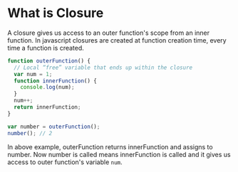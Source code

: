 # What is Closure

A closure gives us access to an outer function's scope from an inner function. In javascript closures are created at function creation time, every time a function is created.

```js
function outerFunction() {
  // Local “free” variable that ends up within the closure
  var num = 1;
  function innerFunction() { 
    console.log(num);
  }
  num++;
  return innerFunction;
}

var number = outerFunction();
number(); // 2
```

In above example, outerFunction returns innerFunction and assigns to number. Now number is called means innerFunction is called and it gives us access to outer function's variable `num`.
